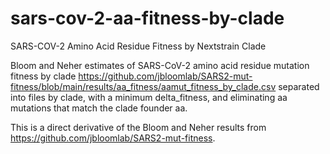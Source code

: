 # sars-cov-2-aa-fitness-by-clade
SARS-COV-2 Amino Acid Residue Fitness by Nextstrain Clade

Bloom and Neher estimates of SARS-CoV-2 amino acid residue mutation fitness
by clade https://github.com/jbloomlab/SARS2-mut-fitness/blob/main/results/aa_fitness/aamut_fitness_by_clade.csv
separated into files by clade, with a minimum delta_fitness, and eliminating aa mutations that match the clade founder aa.

This is a direct derivative of the Bloom and Neher results from https://github.com/jbloomlab/SARS2-mut-fitness.
